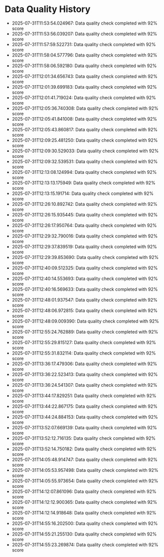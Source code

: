 # Data Quality History

- 2025-07-31T11:53:54.024967: Data quality check completed with 92% score
- 2025-07-31T11:53:56.039207: Data quality check completed with 92% score
- 2025-07-31T11:57:59.522731: Data quality check completed with 92% score
- 2025-07-31T11:58:04.577796: Data quality check completed with 92% score
- 2025-07-31T11:58:06.592180: Data quality check completed with 92% score
- 2025-07-31T12:01:34.656743: Data quality check completed with 92% score
- 2025-07-31T12:01:39.699183: Data quality check completed with 92% score
- 2025-07-31T12:01:41.719024: Data quality check completed with 92% score
- 2025-07-31T12:05:36.740308: Data quality check completed with 92% score
- 2025-07-31T12:05:41.841008: Data quality check completed with 92% score
- 2025-07-31T12:05:43.860817: Data quality check completed with 92% score
- 2025-07-31T12:09:25.481250: Data quality check completed with 92% score
- 2025-07-31T12:09:30.529033: Data quality check completed with 92% score
- 2025-07-31T12:09:32.539531: Data quality check completed with 92% score
- 2025-07-31T12:13:08.124994: Data quality check completed with 92% score
- 2025-07-31T12:13:13.175949: Data quality check completed with 92% score
- 2025-07-31T12:13:15.191714: Data quality check completed with 92% score
- 2025-07-31T12:26:10.892742: Data quality check completed with 92% score
- 2025-07-31T12:26:15.935445: Data quality check completed with 92% score
- 2025-07-31T12:26:17.950764: Data quality check completed with 92% score
- 2025-07-31T12:29:32.790016: Data quality check completed with 92% score
- 2025-07-31T12:29:37.839519: Data quality check completed with 92% score
- 2025-07-31T12:29:39.853690: Data quality check completed with 92% score
- 2025-07-31T12:40:09.512325: Data quality check completed with 92% score
- 2025-07-31T12:40:14.553693: Data quality check completed with 92% score
- 2025-07-31T12:40:16.569633: Data quality check completed with 92% score
- 2025-07-31T12:48:01.937547: Data quality check completed with 92% score
- 2025-07-31T12:48:06.972815: Data quality check completed with 92% score
- 2025-07-31T12:48:09.009390: Data quality check completed with 92% score
- 2025-07-31T12:55:24.762889: Data quality check completed with 92% score
- 2025-07-31T12:55:29.815127: Data quality check completed with 92% score
- 2025-07-31T12:55:31.832114: Data quality check completed with 92% score
- 2025-07-31T13:36:17.479306: Data quality check completed with 92% score
- 2025-07-31T13:36:22.523413: Data quality check completed with 92% score
- 2025-07-31T13:36:24.541307: Data quality check completed with 92% score
- 2025-07-31T13:44:17.829251: Data quality check completed with 92% score
- 2025-07-31T13:44:22.867175: Data quality check completed with 92% score
- 2025-07-31T13:44:24.884153: Data quality check completed with 92% score
- 2025-07-31T13:52:07.669139: Data quality check completed with 92% score
- 2025-07-31T13:52:12.716135: Data quality check completed with 92% score
- 2025-07-31T13:52:14.750182: Data quality check completed with 92% score
- 2025-07-31T14:05:48.914747: Data quality check completed with 92% score
- 2025-07-31T14:05:53.957498: Data quality check completed with 92% score
- 2025-07-31T14:05:55.973654: Data quality check completed with 92% score
- 2025-07-31T14:12:07.861096: Data quality check completed with 92% score
- 2025-07-31T14:12:12.900365: Data quality check completed with 92% score
- 2025-07-31T14:12:14.918648: Data quality check completed with 92% score
- 2025-07-31T14:55:16.202500: Data quality check completed with 92% score
- 2025-07-31T14:55:21.255130: Data quality check completed with 92% score
- 2025-07-31T14:55:23.269874: Data quality check completed with 92% score
